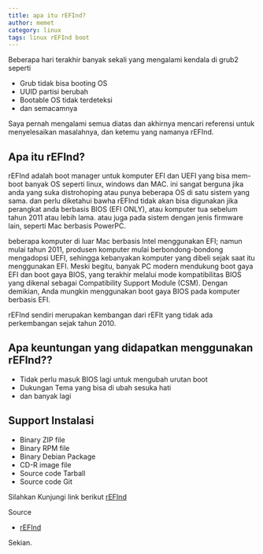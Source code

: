 ```yaml
---
title: apa itu rEFInd?
author: memet
category: linux
tags: linux rEFInd boot
---
```

Beberapa hari terakhir banyak sekali yang mengalami kendala di grub2 seperti

 - Grub tidak bisa booting OS
 - UUID partisi berubah
 - Bootable OS tidak terdeteksi
 - dan semacamnya

Saya pernah mengalami semua diatas dan akhirnya mencari referensi untuk menyelesaikan masalahnya, dan ketemu yang namanya rEFInd.

## Apa itu rEFInd?

 rEFInd adalah boot manager untuk komputer EFI dan UEFI yang bisa mem-boot banyak OS seperti linux, windows dan MAC. ini sangat berguna jika anda yang suka distrohoping atau punya beberapa OS di satu sistem yang sama. dan perlu diketahui bawha rEFInd tidak akan bisa digunakan jika perangkat anda berbasis BIOS (EFI ONLY), atau komputer tua sebelum tahun 2011 atau lebih lama. atau juga pada sistem dengan jenis firmware lain, seperti Mac berbasis PowerPC.
 
 beberapa komputer di luar Mac berbasis Intel menggunakan EFI; namun mulai tahun 2011, produsen komputer mulai berbondong-bondong mengadopsi UEFI, sehingga kebanyakan komputer yang dibeli sejak saat itu menggunakan EFI. Meski begitu, banyak PC modern mendukung boot gaya EFI dan boot gaya BIOS, yang terakhir melalui mode kompatibilitas BIOS yang dikenal sebagai Compatibility Support Module (CSM). Dengan demikian, Anda mungkin menggunakan boot gaya BIOS pada komputer berbasis EFI.
 
 rEFInd sendiri merupakan kembangan dari rEFIt yang tidak ada perkembangan sejak tahun 2010.
 
 ## Apa keuntungan yang didapatkan menggunakan rEFInd??
 
 - Tidak perlu masuk BIOS lagi untuk mengubah urutan boot
 - Dukungan Tema yang bisa di ubah sesuka hati
 - dan banyak lagi

 ## Support Instalasi

- Binary ZIP file
- Binary RPM file
- Binary Debian Package
- CD-R image file
- Source code Tarball
- Source code Git

Silahkan Kunjungi link berikut
[rEFInd](http://www.rodsbooks.com/refind/getting.html)


Source
- [rEFInd](http://www.rodsbooks.com/refind/)


Sekian.
